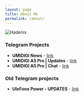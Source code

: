 ```yaml
---
layout: page
title: About Me
permalink: /about/
---
```


![Hadenix](https://avatars1.githubusercontent.com/u/23193304?s=460&v=4)

### Telegram Projects
* **UMIDIGI News** - [link](https://t.me/umidigi_news)
* **UMIDIGI A5 Pro | Updates** - [link](https://t.me/UMIDIGIA5Pro)
* **UMIDIGI A5 Pro | Chat** - [link](https://t.me/umidigia5prochat)

### Old Telegram projects
* **UleFone Power - UPDATES** - [link](https://t.me/ulefonepower1)